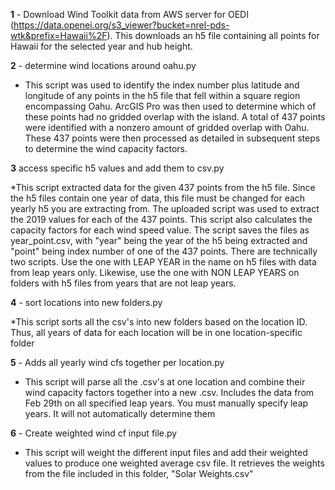 **1** - Download Wind Toolkit data from AWS server for OEDI (https://data.openei.org/s3_viewer?bucket=nrel-pds-wtk&prefix=Hawaii%2F). This downloads an h5 file containing all points for Hawaii for the selected year and hub height.  

**2** - determine wind locations around oahu.py

* This script was used to identify the index number plus latitude and longitude of any points in the h5 file that fell within a square region encompassing Oahu. ArcGIS Pro was then used to determine which of these points had no gridded overlap with the island. A total of 437 points were identified with a nonzero amount of gridded overlap with Oahu. These 437 points were then processed as detailed in subsequent steps to determine the wind capacity factors.

**3** access specific h5 values and add them to csv.py

*This script extracted data for the given 437 points from the h5 file. Since the h5 files contain one year of data, this file must be changed for each yearly h5 you are extracting from. The uploaded script was used to extract the 2019 values for each of the 437 points. This script also calculates the capacity factors for each wind speed value. The script saves the files as year_point.csv, with "year" being the year of the h5 being extracted and "point" being index number of one of the 437 points. There are technically two scripts. Use the one with LEAP YEAR in the name on h5 files with data from leap years only. Likewise, use the one with NON LEAP YEARS on folders with h5 files from years that are not leap years.

**4** - sort locations into new folders.py

*This script sorts all the csv's into new folders based on the location ID. Thus, all years of data for each location will be in one location-specific folder

**5** - Adds all yearly wind cfs together per location.py

* This script will parse all the .csv's at one location and combine their wind capacity factors together into a new .csv. Includes the data from Feb 29th on all specified leap years. You must manually specify leap years. It will not automatically determine them

**6** - Create weighted wind cf input file.py

* This script will weight the different input files and add their weighted values to produce one weighted average csv file. It retrieves the weights from the file included in this folder, "Solar Weights.csv"
